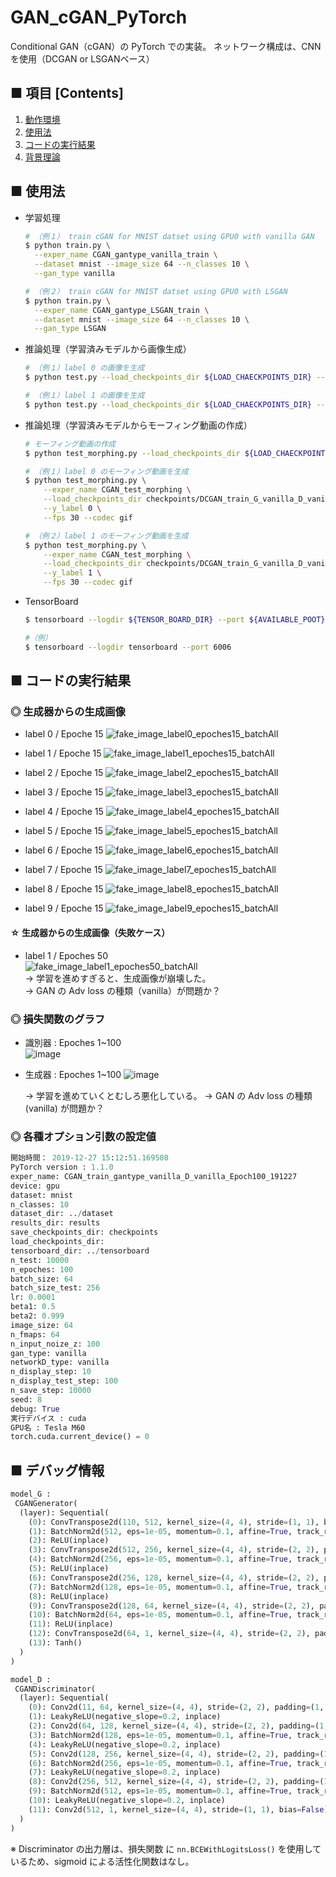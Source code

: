 # GAN_cGAN_PyTorch
Conditional GAN（cGAN）の PyTorch での実装。
ネットワーク構成は、CNN を使用（DCGAN or LSGANベース）

## ■ 項目 [Contents]
1. [動作環境](#動作環境)
1. [使用法](#使用法)
1. [コードの実行結果](#コードの実行結果)
1. [背景理論](https://github.com/Yagami360/My_NoteBook/blob/master/%E6%83%85%E5%A0%B1%E5%B7%A5%E5%AD%A6/%E6%83%85%E5%A0%B1%E5%B7%A5%E5%AD%A6_%E6%A9%9F%E6%A2%B0%E5%AD%A6%E7%BF%92_%E7%94%9F%E6%88%90%E3%83%A2%E3%83%87%E3%83%AB.md#ConditionalGAN%EF%BC%88CGAN%EF%BC%89)

## ■ 使用法

- 学習処理
  ```sh
  # （例１） train cGAN for MNIST datset using GPU0 with vanilla GAN
  $ python train.py \
    --exper_name CGAN_gantype_vanilla_train \
    --dataset mnist --image_size 64 --n_classes 10 \
    --gan_type vanilla
  ```

  ```sh
  # （例２） train cGAN for MNIST datset using GPU0 with LSGAN
  $ python train.py \
    --exper_name CGAN_gantype_LSGAN_train \
    --dataset mnist --image_size 64 --n_classes 10 \
    --gan_type LSGAN
  ```

- 推論処理（学習済みモデルから画像生成）
  ```sh
  # （例１）label 0 の画像を生成
  $ python test.py --load_checkpoints_dir ${LOAD_CHAECKPOINTS_DIR} --y_label 0

  # （例１）label 1 の画像を生成
  $ python test.py --load_checkpoints_dir ${LOAD_CHAECKPOINTS_DIR} --y_label 1
  ```

- 推論処理（学習済みモデルからモーフィング動画の作成）
  ```sh
  # モーフィング動画の作成
  $ python test_morphing.py --load_checkpoints_dir ${LOAD_CHAECKPOINTS_DIR} --y_label ${Y_LABEL}
  ```
  ```sh
  # （例１）label 0 のモーフィング動画を生成
  $ python test_morphing.py \
      --exper_name CGAN_test_morphing \
      --load_checkpoints_dir checkpoints/DCGAN_train_G_vanilla_D_vanilla_Epoch100_191227 \
      --y_label 0 \
      --fps 30 --codec gif
  ```
  ```sh
  # （例２）label 1 のモーフィング動画を生成
  $ python test_morphing.py \
      --exper_name CGAN_test_morphing \
      --load_checkpoints_dir checkpoints/DCGAN_train_G_vanilla_D_vanilla_Epoch100_191227 \
      --y_label 1 \
      --fps 30 --codec gif
  ```

- TensorBoard
  ```sh
  $ tensorboard --logdir ${TENSOR_BOARD_DIR} --port ${AVAILABLE_POOT}
  ```

  ```sh
  #（例）
  $ tensorboard --logdir tensorboard --port 6006
  ```

<a id="コードの実行結果"></a>

## ■ コードの実行結果

### ◎ 生成器からの生成画像

- label 0 / Epoche 15
  ![fake_image_label0_epoches15_batchAll](https://user-images.githubusercontent.com/25688193/71542944-74df5e00-29b0-11ea-8276-522ecb740f6d.png)<br>

- label 1 / Epoche 15
  ![fake_image_label1_epoches15_batchAll](https://user-images.githubusercontent.com/25688193/71542992-0353df80-29b1-11ea-924b-76374f859ff8.png)<br>

- label 2 / Epoche 15
  ![fake_image_label2_epoches15_batchAll](https://user-images.githubusercontent.com/25688193/71542991-02bb4900-29b1-11ea-9f46-1c1b036d5c83.png)<br>

- label 3 / Epoche 15
  ![fake_image_label3_epoches15_batchAll](https://user-images.githubusercontent.com/25688193/71542990-02bb4900-29b1-11ea-9d49-825b36db25a0.png)<br>

- label 4 / Epoche 15
  ![fake_image_label4_epoches15_batchAll](https://user-images.githubusercontent.com/25688193/71542989-02bb4900-29b1-11ea-948d-6a0458e3cff1.png)<br>

- label 5 / Epoche 15
  ![fake_image_label5_epoches15_batchAll](https://user-images.githubusercontent.com/25688193/71542988-02bb4900-29b1-11ea-9a4b-9dd9565e7fef.png)<br>

- label 6 / Epoche 15
  ![fake_image_label6_epoches15_batchAll](https://user-images.githubusercontent.com/25688193/71542987-0222b280-29b1-11ea-824d-2ddbeb28eb20.png)<br>

- label 7 / Epoche 15
  ![fake_image_label7_epoches15_batchAll](https://user-images.githubusercontent.com/25688193/71542986-0222b280-29b1-11ea-883c-3f9903ec932d.png)<br>

- label 8 / Epoche 15
  ![fake_image_label8_epoches15_batchAll](https://user-images.githubusercontent.com/25688193/71542985-0222b280-29b1-11ea-84dc-185994575076.png)<br>

- label 9 / Epoche 15
  ![fake_image_label9_epoches15_batchAll](https://user-images.githubusercontent.com/25688193/71543012-3f874000-29b1-11ea-873e-f53a309cf60d.png)<br>


#### ☆ 生成器からの生成画像（失敗ケース）

- label 1 / Epoches 50<br>
  ![fake_image_label1_epoches50_batchAll](https://user-images.githubusercontent.com/25688193/71560236-83aa3b80-2aaa-11ea-899b-7f0d42596477.png)<br>
  → 学習を進めすぎると、生成画像が崩壊した。<br>
  → GAN の Adv loss の種類（vanilla）が問題か？

### ◎ 損失関数のグラフ

- 識別器 : Epoches 1~100<br>
  ![image](https://user-images.githubusercontent.com/25688193/71542919-f387cb80-29af-11ea-865e-20d94e511552.png)<br>

- 生成器 : Epoches 1~100
  ![image](https://user-images.githubusercontent.com/25688193/71542934-3ea1de80-29b0-11ea-8dec-952a676526ac.png)<br>

  → 学習を進めていくとむしろ悪化している。
  → GAN の Adv loss の種類 (vanilla) が問題か？

### ◎ 各種オプション引数の設定値

```python
開始時間： 2019-12-27 15:12:51.169508
PyTorch version : 1.1.0
exper_name: CGAN_train_gantype_vanilla_D_vanilla_Epoch100_191227
device: gpu
dataset: mnist
n_classes: 10
dataset_dir: ../dataset
results_dir: results
save_checkpoints_dir: checkpoints
load_checkpoints_dir: 
tensorboard_dir: ../tensorboard
n_test: 10000
n_epoches: 100
batch_size: 64
batch_size_test: 256
lr: 0.0001
beta1: 0.5
beta2: 0.999
image_size: 64
n_fmaps: 64
n_input_noize_z: 100
gan_type: vanilla
networkD_type: vanilla
n_display_step: 10
n_display_test_step: 100
n_save_step: 10000
seed: 8
debug: True
実行デバイス : cuda
GPU名 : Tesla M60
torch.cuda.current_device() = 0
```

## ■ デバッグ情報

```python
model_G :
 CGANGenerator(
  (layer): Sequential(
    (0): ConvTranspose2d(110, 512, kernel_size=(4, 4), stride=(1, 1), bias=False)
    (1): BatchNorm2d(512, eps=1e-05, momentum=0.1, affine=True, track_running_stats=True)
    (2): ReLU(inplace)
    (3): ConvTranspose2d(512, 256, kernel_size=(4, 4), stride=(2, 2), padding=(1, 1), bias=False)
    (4): BatchNorm2d(256, eps=1e-05, momentum=0.1, affine=True, track_running_stats=True)
    (5): ReLU(inplace)
    (6): ConvTranspose2d(256, 128, kernel_size=(4, 4), stride=(2, 2), padding=(1, 1), bias=False)
    (7): BatchNorm2d(128, eps=1e-05, momentum=0.1, affine=True, track_running_stats=True)
    (8): ReLU(inplace)
    (9): ConvTranspose2d(128, 64, kernel_size=(4, 4), stride=(2, 2), padding=(1, 1), bias=False)
    (10): BatchNorm2d(64, eps=1e-05, momentum=0.1, affine=True, track_running_stats=True)
    (11): ReLU(inplace)
    (12): ConvTranspose2d(64, 1, kernel_size=(4, 4), stride=(2, 2), padding=(1, 1), bias=False)
    (13): Tanh()
  )
)
```

```python
model_D :
 CGANDiscriminator(
  (layer): Sequential(
    (0): Conv2d(11, 64, kernel_size=(4, 4), stride=(2, 2), padding=(1, 1), bias=False)
    (1): LeakyReLU(negative_slope=0.2, inplace)
    (2): Conv2d(64, 128, kernel_size=(4, 4), stride=(2, 2), padding=(1, 1), bias=False)
    (3): BatchNorm2d(128, eps=1e-05, momentum=0.1, affine=True, track_running_stats=True)
    (4): LeakyReLU(negative_slope=0.2, inplace)
    (5): Conv2d(128, 256, kernel_size=(4, 4), stride=(2, 2), padding=(1, 1), bias=False)
    (6): BatchNorm2d(256, eps=1e-05, momentum=0.1, affine=True, track_running_stats=True)
    (7): LeakyReLU(negative_slope=0.2, inplace)
    (8): Conv2d(256, 512, kernel_size=(4, 4), stride=(2, 2), padding=(1, 1), bias=False)
    (9): BatchNorm2d(512, eps=1e-05, momentum=0.1, affine=True, track_running_stats=True)
    (10): LeakyReLU(negative_slope=0.2, inplace)
    (11): Conv2d(512, 1, kernel_size=(4, 4), stride=(1, 1), bias=False)
  )
)
```
※ Discriminator の出力層は、損失関数 に `nn.BCEWithLogitsLoss()` を使用しているため、sigmoid による活性化関数はなし。
